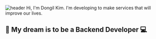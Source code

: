 ![header](https://capsule-render.vercel.app/api?type=waving&color=7BD1D2&height=300&section=header&text=Hello,%20World!%20🐳&fontSize=90&fontAlignY=45)
Hi, I'm Dongil Kim. I'm developing to make services that will improve our lives.
## 🌟 My dream is to be a Backend Developer 💻

<!--
**K-Dongil/K-Dongil** is a ✨ _special_ ✨ repository because its `README.md` (this file) appears on your GitHub profile.

Here are some ideas to get you started:

- 🔭 I’m currently working on ...
- 🌱 I’m currently learning ...
- 👯 I’m looking to collaborate on ...
- 🤔 I’m looking for help with ...
- 💬 Ask me about ...
- 📫 How to reach me: ...
- 😄 Pronouns: ...
- ⚡ Fun fact: ...
- *
-->
